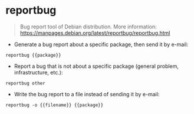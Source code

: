 # reportbug

> Bug report tool of Debian distribution.
> More information: <https://manpages.debian.org/latest/reportbug/reportbug.html>

- Generate a bug report about a specific package, then send it by e-mail:

`reportbug {{package}}`

- Report a bug that is not about a specific package (general problem, infrastructure, etc.):

`reportbug other`

- Write the bug report to a file instead of sending it by e-mail:

`reportbug -o {{filename}} {{package}}`
